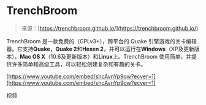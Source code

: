 <!--yml

category: 未分类

date: 2024-05-29 13:27:34

-->

# TrenchBroom

> 来源：[https://trenchbroom.github.io/](https://trenchbroom.github.io/)

TrenchBroom 是一款免费的（GPLv3+），跨平台的 Quake 引擎游戏的关卡编辑器。它支持**Quake**，**Quake 2**和**Hexen 2**，并可以运行在**Windows**（XP及更新版本），**Mac OS X**（10.6及更新版本）和**Linux**上。TrenchBroom 使用简单，并提供许多简单和高级工具，可以轻松创建复杂和有趣的关卡。

[https://www.youtube.com/embed/shcAvnYp9ow?ecver=1](https://www.youtube.com/embed/shcAvnYp9ow?ecver=1)

视频
